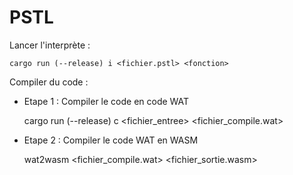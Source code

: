 # PSTL

Lancer l'interprète : 
    
    cargo run (--release) i <fichier.pstl> <fonction>

Compiler du code : 
    
- Etape 1 : Compiler le code en code WAT
    
    cargo run (--release) c <fichier_entree> <fichier_compile.wat>
    
- Etape 2 : Compiler le code WAT en WASM
    
    wat2wasm <fichier_compile.wat> <fichier_sortie.wasm>